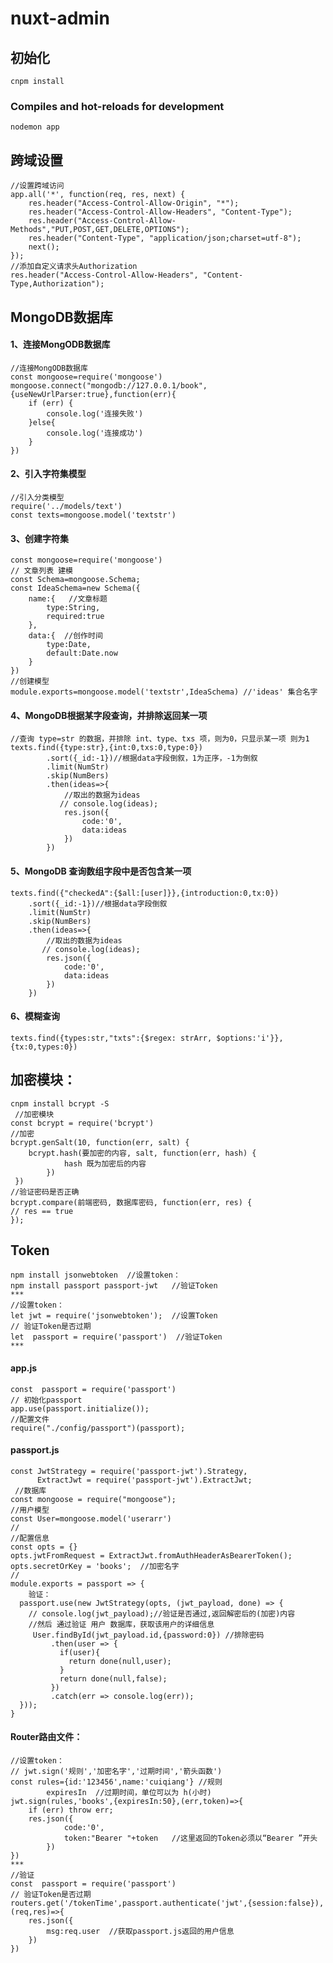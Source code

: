 # nuxt-admin

## 初始化
```
cnpm install
```

### Compiles and hot-reloads for development
```
nodemon app
```
##  跨域设置
````
//设置跨域访问
app.all('*', function(req, res, next) {
    res.header("Access-Control-Allow-Origin", "*");
    res.header("Access-Control-Allow-Headers", "Content-Type");
    res.header("Access-Control-Allow-Methods","PUT,POST,GET,DELETE,OPTIONS");
    res.header("Content-Type", "application/json;charset=utf-8");
    next();
});
//添加自定义请求头Authorization
res.header("Access-Control-Allow-Headers", "Content-Type,Authorization");
````
##  MongoDB数据库
####  1、连接MongODB数据库
	//连接MongODB数据库
	const mongoose=require('mongoose')
	mongoose.connect("mongodb://127.0.0.1/book",{useNewUrlParser:true},function(err){
		if (err) {
			console.log('连接失败')
		}else{
			console.log('连接成功')
		}
	})
####  2、引入字符集模型
	//引入分类模型
	require('../models/text')
	const texts=mongoose.model('textstr')
####  3、创建字符集
	const mongoose=require('mongoose')
	// 文章列表 建模
	const Schema=mongoose.Schema;
	const IdeaSchema=new Schema({
	    name:{   //文章标题
	        type:String,
	        required:true
	    },
	    data:{  //创作时间
	        type:Date,
	        default:Date.now
	    }
	})
	//创建模型
	module.exports=mongoose.model('textstr',IdeaSchema) //'ideas' 集合名字
#### 4、MongoDB根据某字段查询，并排除返回某一项
	//查询 type=str 的数据，并排除 int、type、txs 项，则为0，只显示某一项 则为1
	texts.find({type:str},{int:0,txs:0,type:0})  
	        .sort({_id:-1})//根据data字段倒叙，1为正序，-1为倒叙
	        .limit(NumStr)
	        .skip(NumBers)  
	        .then(ideas=>{
	            //取出的数据为ideas
	           // console.log(ideas);
	            res.json({
	            	code:'0',
	            	data:ideas
	            })
	        })
#### 5、MongoDB 查询数组字段中是否包含某一项
	texts.find({"checkedA":{$all:[user]}},{introduction:0,tx:0})
        .sort({_id:-1})//根据data字段倒叙
        .limit(NumStr)
        .skip(NumBers)  
        .then(ideas=>{
            //取出的数据为ideas
           // console.log(ideas);
            res.json({
            	code:'0',
            	data:ideas
            })
        })
####  6、模糊查询
	texts.find({types:str,"txts":{$regex: strArr, $options:'i'}},{tx:0,types:0})
##  加密模块：
	cnpm install bcrypt -S
	 //加密模块      
	const bcrypt = require('bcrypt')
	//加密
	bcrypt.genSalt(10, function(err, salt) {
	    bcrypt.hash(要加密的内容, salt, function(err, hash) {
	    		hash 既为加密后的内容
	    	})
	 })
    //验证密码是否正确
    bcrypt.compare(前端密码, 数据库密码, function(err, res) {
    // res == true
	});
##  Token
	npm install jsonwebtoken  //设置token：
	npm install passport passport-jwt   //验证Token
	***
	//设置token：
	let jwt = require('jsonwebtoken');  //设置Token
	// 验证Token是否过期
	let  passport = require('passport')  //验证Token
	***
#### app.js
	const  passport = require('passport')
	// 初始化passport
	app.use(passport.initialize());	
	//配置文件
	require("./config/passport")(passport);
#### passport.js
	const JwtStrategy = require('passport-jwt').Strategy,
	      ExtractJwt = require('passport-jwt').ExtractJwt;
	 //数据库
	const mongoose = require("mongoose");
	//用户模型
	const User=mongoose.model('userarr')  
	//
	//配置信息
	const opts = {}
	opts.jwtFromRequest = ExtractJwt.fromAuthHeaderAsBearerToken();
	opts.secretOrKey = 'books';  //加密名字
	//
	module.exports = passport => {
		验证：
	  passport.use(new JwtStrategy(opts, (jwt_payload, done) => {
	    // console.log(jwt_payload);//验证是否通过,返回解密后的(加密)内容
	    //然后 通过验证 用户 数据库，获取该用户的详细信息
	     User.findById(jwt_payload.id,{password:0}) //排除密码
	         .then(user => {
	           if(user){
	             return done(null,user);
	           }
	           return done(null,false);
	         })
	         .catch(err => console.log(err));
	  }));
	}
#### Router路由文件：
	//设置token：
	// jwt.sign('规则','加密名字','过期时间','箭头函数')
	const rules={id:'123456',name:'cuiqiang'} //规则
			expiresIn  //过期时间，单位可以为 h(小时)
	jwt.sign(rules,'books',{expiresIn:50},(err,token)=>{
		if (err) throw err;
		res.json({
				code:'0',
				token:"Bearer "+token   //这里返回的Token必须以“Bearer ”开头
			})
	})
	***
	//验证
	const  passport = require('passport')
	// 验证Token是否过期
	routers.get('/tokenTime',passport.authenticate('jwt',{session:false}),(req,res)=>{
		res.json({
			msg:req.user  //获取passport.js返回的用户信息
		})
	})
